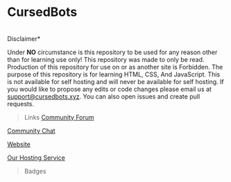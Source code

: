<h1>CursedBots</h1><br>
Disclaimer*

Under <strong>NO</strong> circumstance is this repository to 
be used for any reason other than for learning use only!
This repository was made to only be read. Production of this repository
for use on or as another site is Forbidden. The purpose of this repository is for learning HTML, CSS, And JavaScript.
This is not available for self hosting and will never be available for self hosting. If you would like to propose any edits or code changes please email us at support@cursedbots.xyz.
You can also open issues and create pull requests. 

> Links
<a href="https://forums.cursedbots.xyz">Community Forum</a>

<a href="https://chat.cursedbots.xyz">Community Chat</a>

<a href="https://cursedbots.xyz">Website</a>

<a href="https://vercel.com">Our Hosting Service</a>

> Badges

